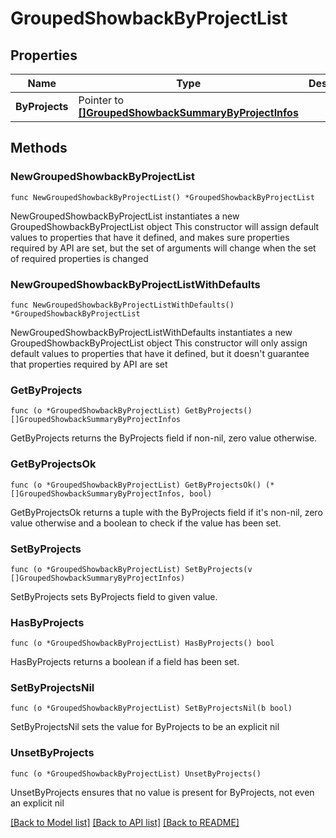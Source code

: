 # GroupedShowbackByProjectList

## Properties

Name | Type | Description | Notes
------------ | ------------- | ------------- | -------------
**ByProjects** | Pointer to [**[]GroupedShowbackSummaryByProjectInfos**](GroupedShowbackSummaryByProjectInfos.md) |  | [optional] 

## Methods

### NewGroupedShowbackByProjectList

`func NewGroupedShowbackByProjectList() *GroupedShowbackByProjectList`

NewGroupedShowbackByProjectList instantiates a new GroupedShowbackByProjectList object
This constructor will assign default values to properties that have it defined,
and makes sure properties required by API are set, but the set of arguments
will change when the set of required properties is changed

### NewGroupedShowbackByProjectListWithDefaults

`func NewGroupedShowbackByProjectListWithDefaults() *GroupedShowbackByProjectList`

NewGroupedShowbackByProjectListWithDefaults instantiates a new GroupedShowbackByProjectList object
This constructor will only assign default values to properties that have it defined,
but it doesn't guarantee that properties required by API are set

### GetByProjects

`func (o *GroupedShowbackByProjectList) GetByProjects() []GroupedShowbackSummaryByProjectInfos`

GetByProjects returns the ByProjects field if non-nil, zero value otherwise.

### GetByProjectsOk

`func (o *GroupedShowbackByProjectList) GetByProjectsOk() (*[]GroupedShowbackSummaryByProjectInfos, bool)`

GetByProjectsOk returns a tuple with the ByProjects field if it's non-nil, zero value otherwise
and a boolean to check if the value has been set.

### SetByProjects

`func (o *GroupedShowbackByProjectList) SetByProjects(v []GroupedShowbackSummaryByProjectInfos)`

SetByProjects sets ByProjects field to given value.

### HasByProjects

`func (o *GroupedShowbackByProjectList) HasByProjects() bool`

HasByProjects returns a boolean if a field has been set.

### SetByProjectsNil

`func (o *GroupedShowbackByProjectList) SetByProjectsNil(b bool)`

 SetByProjectsNil sets the value for ByProjects to be an explicit nil

### UnsetByProjects
`func (o *GroupedShowbackByProjectList) UnsetByProjects()`

UnsetByProjects ensures that no value is present for ByProjects, not even an explicit nil

[[Back to Model list]](../README.md#documentation-for-models) [[Back to API list]](../README.md#documentation-for-api-endpoints) [[Back to README]](../README.md)


